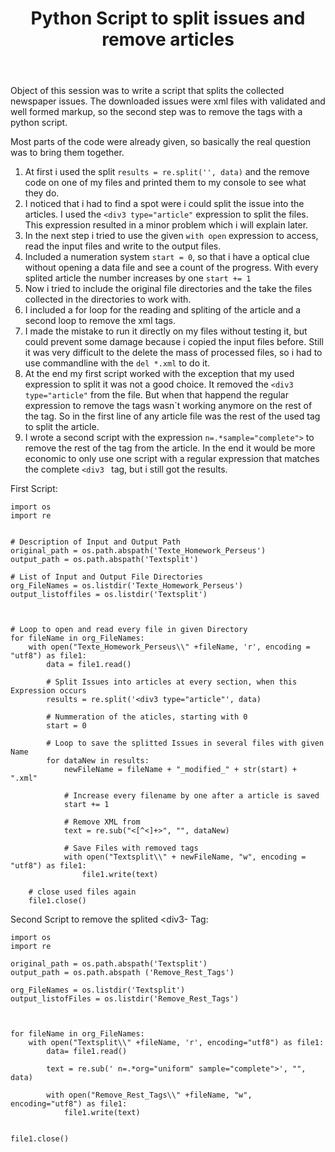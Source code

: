 ﻿---
layout: post
title: Python Script to split issues and remove articles
image: /img/lukas_voit/Profil_Voit.JPG
---


Object of this session was to write a script that splits the collected newspaper issues.
The downloaded issues were xml files with validated and well formed markup, so the second step was to remove the tags with a python script.

Most parts of the code were already given, so basically the real question was to bring them together.


1. At first i used the split ```results = re.split('', data)``` and the remove code on one of my files and printed them to my console to see what they do. 
2. I noticed that i had to find a spot were i could split the issue into the articles. I used the ```<div3 type="article"``` expression to split the files. 
   This expression resulted in a minor problem which i will explain later.
3. In the next step i tried to use the given ```with open``` expression to access, read the input files and write to the output files.
4. Included a numeration system ```start = 0```, so that i have a optical clue without opening a data file and see a count of the progress. With every splited article the number increases by one ```start += 1```
5. Now i tried to include the original file directories and the take the files collected in the directories to work with.
6. I included a for loop for the reading and spliting of the article and a second loop to remove the xml tags.  
7. I made the mistake to run it directly on my files without testing it, but could prevent some damage because i copied the input files before. Still it was very difficult 
   to the delete the mass of processed files, so i had to use commandline with the ```del *.xml``` to do it.
8. At the end my first script worked with the exception that my used expression to split it was not a good choice. 
   It removed the ```<div3 type="article"``` from the file. But when that happend the regular expression to remove the tags wasn´t working anymore on the rest of the tag. 
   So in the first line of any article file was the rest of  the used tag to split the article. 
9. I wrote a second script with the expression  ```n=.*sample="complete">``` to remove the rest of the tag from the article. 
   In the end it would be more economic to only use one script with a regular expression that matches the complete ```<div3 ``` tag, but i still got the results.

First Script: 
```# Use of Regular-expression Module and os Module to open and work with directories
import os
import re


# Description of Input and Output Path
original_path = os.path.abspath('Texte_Homework_Perseus')
output_path = os.path.abspath('Textsplit')

# List of Input and Output File Directories
org_FileNames = os.listdir('Texte_Homework_Perseus')
output_listoffiles = os.listdir('Textsplit')



# Loop to open and read every file in given Directory 
for fileName in org_FileNames:
    with open("Texte_Homework_Perseus\\" +fileName, 'r', encoding = "utf8") as file1:
        data = file1.read()

        # Split Issues into articles at every section, when this Expression occurs
        results = re.split('<div3 type="article"', data)

        # Nummeration of the aticles, starting with 0
        start = 0

        # Loop to save the splitted Issues in several files with given Name 
        for dataNew in results:
            newFileName = fileName + "_modified_" + str(start) + ".xml"

            # Increase every filename by one after a article is saved 
            start += 1

            # Remove XML from 
            text = re.sub("<[^<]+>", "", dataNew)

            # Save Files with removed tags
            with open("Textsplit\\" + newFileName, "w", encoding = "utf8") as file1:
                file1.write(text)

    # close used files again
    file1.close()
```

Second Script to remove the splited <div3- Tag:
```
import os
import re

original_path = os.path.abspath('Textsplit')
output_path = os.path.abspath ('Remove_Rest_Tags')

org_FileNames = os.listdir('Textsplit')
output_listofFiles = os.listdir('Remove_Rest_Tags')



for fileName in org_FileNames:
    with open("Textsplit\\" +fileName, 'r', encoding="utf8") as file1:
        data= file1.read()

        text = re.sub(' n=.*org="uniform" sample="complete">', "", data)

        with open("Remove_Rest_Tags\\" +fileName, "w", encoding="utf8") as file1:
            file1.write(text)


file1.close()
```            
